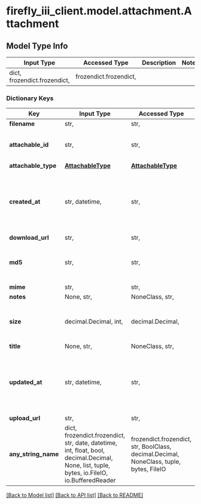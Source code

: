 # firefly_iii_client.model.attachment.Attachment

## Model Type Info
Input Type | Accessed Type | Description | Notes
------------ | ------------- | ------------- | -------------
dict, frozendict.frozendict,  | frozendict.frozendict,  |  | 

### Dictionary Keys
Key | Input Type | Accessed Type | Description | Notes
------------ | ------------- | ------------- | ------------- | -------------
**filename** | str,  | str,  |  | 
**attachable_id** | str,  | str,  | ID of the model this attachment is linked to. | 
**attachable_type** | [**AttachableType**](AttachableType.md) | [**AttachableType**](AttachableType.md) |  | 
**created_at** | str, datetime,  | str,  |  | [optional] value must conform to RFC-3339 date-time
**download_url** | str,  | str,  |  | [optional] 
**md5** | str,  | str,  | MD5 hash of the file for basic duplicate detection. | [optional] 
**mime** | str,  | str,  |  | [optional] 
**notes** | None, str,  | NoneClass, str,  |  | [optional] 
**size** | decimal.Decimal, int,  | decimal.Decimal,  |  | [optional] value must be a 32 bit integer
**title** | None, str,  | NoneClass, str,  |  | [optional] 
**updated_at** | str, datetime,  | str,  |  | [optional] value must conform to RFC-3339 date-time
**upload_url** | str,  | str,  |  | [optional] 
**any_string_name** | dict, frozendict.frozendict, str, date, datetime, int, float, bool, decimal.Decimal, None, list, tuple, bytes, io.FileIO, io.BufferedReader | frozendict.frozendict, str, BoolClass, decimal.Decimal, NoneClass, tuple, bytes, FileIO | any string name can be used but the value must be the correct type | [optional]

[[Back to Model list]](../../README.md#documentation-for-models) [[Back to API list]](../../README.md#documentation-for-api-endpoints) [[Back to README]](../../README.md)

